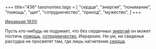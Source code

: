 +++
title="436"
taxonomies.tags = [
 "сердце",
 "энергия",
 "понимание",
 "помощь",
 "щит",
 "сотрудничество",
 "приход",
 "мужество",
]
+++

[Иерархия 1931г](/agni/1931)

Пусть кто-нибудь не подумает, что без сердечных [энергий](/tags/энергия) он может постичь [помощь](/tags/помощь), [сотрудничество](/tags/сотрудничество), Иерархию. Ни ум, ни сведенья рассудка не просветят там, где лишь нагнетение [сердца](/tags/сердце).   

